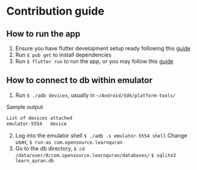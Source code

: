 # Contribution guide

## How to run the app

1. Ensure you have flutter development setup ready following this [guide](https://docs.flutter.dev/get-started/install)
2. Run `$ pub get` to install dependencies
3. Run `$ flutter run` to run the app, or you may follow this [guide](https://docs.flutter.dev/get-started/test-drive?tab=terminal)

## How to connect to db within emulator

1. Run `$ ./adb devices`, usually in `~/Android/Sdk/platform-tools/`

Sample output
```bash
List of devices attached
emulator-5554	device
```
2. Log into the emulator shell
`$ ./adb -s emulator-5554 shell`
Change user,
`$ run-as com.opensource.learnquran`
3. Go to the db directory,
`$ cd /data/user/0/com.opensource.learnquran/databases/`
`$ sqlite3 learn_quran.db`